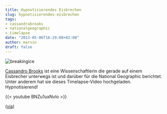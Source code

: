 ```yaml
---
title: Hypnotisierendes Eisbrechen
slug: hypnotisierendes-eisbrechen
tags:
- cassandrabrooks
- nationalgeographic
- timelapse
date: "2013-05-06T16:29:00+02:00"
author: marvin
draft: false
---
```

![breakingice](/images/breakingice.jpg)

[Cassandro Brooks](http://www.cassandrabrooks.com/) ist eine
Wissenschaftlerin die gerade auf einem Eisbrecher unterwegs ist und
darüber für die National Geographic berichtet. Unter anderem hat sie
dieses Timelapse-Video hochgeladen. Hypnotisierend!

{{< youtube BNZu1uxNvlo >}}

([via](http://www.crackajack.de/2013/05/06/icebreaker-timelapse/?utm_source=feedburner&utm_medium=feed&utm_campaign=Feed%3A+NerdcoreRSS2+%28Crackajack%29))